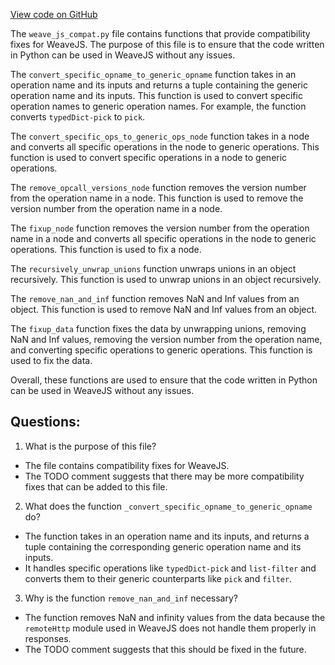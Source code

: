 [View code on GitHub](https://github.com/wandb/weave/weave/weavejs_fixes.py)

The `weave_js_compat.py` file contains functions that provide compatibility fixes for WeaveJS. The purpose of this file is to ensure that the code written in Python can be used in WeaveJS without any issues. 

The `convert_specific_opname_to_generic_opname` function takes in an operation name and its inputs and returns a tuple containing the generic operation name and its inputs. This function is used to convert specific operation names to generic operation names. For example, the function converts `typedDict-pick` to `pick`. 

The `convert_specific_ops_to_generic_ops_node` function takes in a node and converts all specific operations in the node to generic operations. This function is used to convert specific operations in a node to generic operations. 

The `remove_opcall_versions_node` function removes the version number from the operation name in a node. This function is used to remove the version number from the operation name in a node. 

The `fixup_node` function removes the version number from the operation name in a node and converts all specific operations in the node to generic operations. This function is used to fix a node. 

The `recursively_unwrap_unions` function unwraps unions in an object recursively. This function is used to unwrap unions in an object recursively. 

The `remove_nan_and_inf` function removes NaN and Inf values from an object. This function is used to remove NaN and Inf values from an object. 

The `fixup_data` function fixes the data by unwrapping unions, removing NaN and Inf values, removing the version number from the operation name, and converting specific operations to generic operations. This function is used to fix the data. 

Overall, these functions are used to ensure that the code written in Python can be used in WeaveJS without any issues.
## Questions: 
 1. What is the purpose of this file?
- The file contains compatibility fixes for WeaveJS.
- The TODO comment suggests that there may be more compatibility fixes that can be added to this file.

2. What does the function `_convert_specific_opname_to_generic_opname` do?
- The function takes in an operation name and its inputs, and returns a tuple containing the corresponding generic operation name and its inputs.
- It handles specific operations like `typedDict-pick` and `list-filter` and converts them to their generic counterparts like `pick` and `filter`.

3. Why is the function `remove_nan_and_inf` necessary?
- The function removes NaN and infinity values from the data because the `remoteHttp` module used in WeaveJS does not handle them properly in responses.
- The TODO comment suggests that this should be fixed in the future.